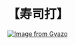 # 【寿司打】 #

[![Image from Gyazo](https://i.gyazo.com/200b8f40f862297d031b9298da27e86b.jpg)](https://gyazo.com/200b8f40f862297d031b9298da27e86b)
